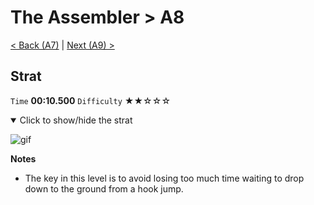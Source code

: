 # The Assembler > A8

[< Back (A7)](https://github.com/Doublevil/scbspeedrun/blob/main/levels/A/A7.md) | [Next (A9) >](https://github.com/Doublevil/scbspeedrun/blob/main/levels/A/A9.md)

## Strat

`Time` **00:10.500** `Difficulty` ★★☆☆☆
<details open>
  <summary>Click to show/hide the strat</summary>

  ![gif](https://github.com/Doublevil/scbspeedrun/blob/main/media/levels/A/A8_Strat.webp)

  **Notes**
  - The key in this level is to avoid losing too much time waiting to drop down to the ground from a hook jump.
</details>
